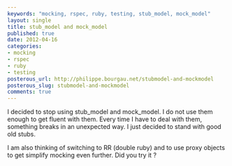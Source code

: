 ```yaml
---
keywords: "mocking, rspec, ruby, testing, stub_model, mock_model"
layout: single
title: stub_model and mock_model
published: true
date: 2012-04-16
categories:
- mocking
- rspec
- ruby
- testing
posterous_url: http://philippe.bourgau.net/stubmodel-and-mockmodel
posterous_slug: stubmodel-and-mockmodel
comments: true
---
```

I decided to stop using stub_model and mock_model. I do not use them enough to get fluent with them. Every time I have to deal with them, something breaks in an unexpected way. I just decided to stand with good old stubs.

I am also thinking of switching to RR (double ruby) and to use proxy objects to get simplify mocking even further. Did you try it ?
